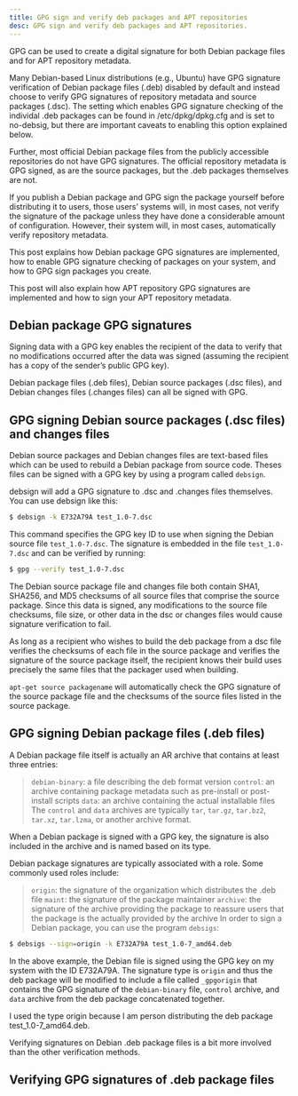 ```yaml
---
title: GPG sign and verify deb packages and APT repositories
desc: GPG sign and verify deb packages and APT repositories.
---
```


GPG can be used to create a digital signature for both Debian package files and for APT repository metadata.

Many Debian-based Linux distributions (e.g., Ubuntu) have GPG signature verification of Debian package files (.deb) disabled by default and instead choose to verify GPG signatures of repository metadata and source packages (.dsc). The setting which enables GPG signature checking of the individal .deb packages can be found in /etc/dpkg/dpkg.cfg and is set to no-debsig, but there are important caveats to enabling this option explained below.

Further, most official Debian package files from the publicly accessible repositories do not have GPG signatures. The official repository metadata is GPG signed, as are the source packages, but the .deb packages themselves are not.

If you publish a Debian package and GPG sign the package yourself before distributing it to users, those users’ systems will, in most cases, not verify the signature of the package unless they have done a considerable amount of configuration. However, their system will, in most cases, automatically verify repository metadata.

This post explains how Debian package GPG signatures are implemented, how to enable GPG signature checking of packages on your system, and how to GPG sign packages you create.

This post will also explain how APT repository GPG signatures are implemented and how to sign your APT repository metadata.

## Debian package GPG signatures

Signing data with a GPG key enables the recipient of the data to verify that no modifications occurred after the data was signed (assuming the recipient has a copy of the sender’s public GPG key).

Debian package files (.deb files), Debian source packages (.dsc files), and Debian changes files (.changes files) can all be signed with GPG.

## GPG signing Debian source packages (.dsc files) and changes files

Debian source packages and Debian changes files are text-based files which can be used to rebuild a Debian package from source code. Theses files can be signed with a GPG key by using a program called `debsign`.

debsign will add a GPG signature to .dsc and .changes files themselves. You can use debsign like this:

```bash
$ debsign -k E732A79A test_1.0-7.dsc
```
This command specifies the GPG key ID to use when signing the Debian source file `test_1.0-7.dsc`. The signature is embedded in the file `test_1.0-7.dsc` and can be verified by running:

```bash
$ gpg --verify test_1.0-7.dsc
```
The Debian source package file and changes file both contain SHA1, SHA256, and MD5 checksums of all source files that comprise the source package. Since this data is signed, any modifications to the source file checksums, file size, or other data in the dsc or changes files would cause signature verification to fail.

As long as a recipient who wishes to build the deb package from a dsc file verifies the checksums of each file in the source package and verifies the signature of the source package itself, the recipient knows their build uses precisely the same files that the packager used when building.

`apt-get source packagename` will automatically check the GPG signature of the source package file and the checksums of the source files listed in the source package.

## GPG signing Debian package files (.deb files)

A Debian package file itself is actually an AR archive that contains at least three entries:

> `debian-binary`: a file describing the deb format version
> `control`: an archive containing package metadata such as pre-install or post-install scripts
> `data`: an archive containing the actual installable files
The `control` and `data` archives are typically `tar`, `tar.gz`, `tar.bz2`, `tar.xz`, `tar.lzma`, or another archive format.

When a Debian package is signed with a GPG key, the signature is also included in the archive and is named based on its type.

Debian package signatures are typically associated with a role. Some commonly used roles include:

> `origin`: the signature of the organization which distributes the .deb file
> `maint`: the signature of the package maintainer
> `archive`: the signature of the archive providing the package to reassure users that the package is the actually provided by the archive
> In order to sign a Debian package, you can use the program `debsigs`:

```bash
$ debsigs --sign=origin -k E732A79A test_1.0-7_amd64.deb
```
In the above example, the Debian file is signed using the GPG key on my system with the ID E732A79A. The signature type is `origin` and thus the deb package will be modified to include a file called `_gpgorigin` that contains the GPG signature of the `debian-binary` file, `control` archive, and `data` archive from the deb package concatenated together.

I used the type origin because I am person distributing the deb package test_1.0-7_amd64.deb.

Verifying signatures on Debian .deb package files is a bit more involved than the other verification methods.

## Verifying GPG signatures of .deb package files